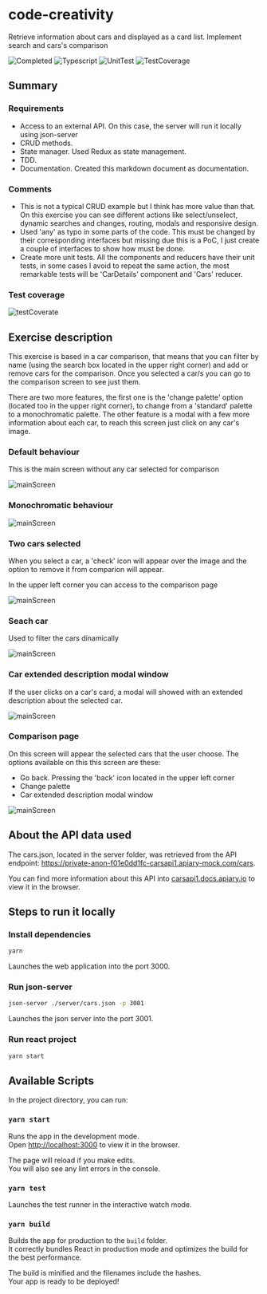 # code-creativity

Retrieve information about cars and displayed as a card list. Implement search and cars's comparison

![Completed](https://img.shields.io/badge/Completed-100%25-green.svg)
![Typescript](https://img.shields.io/badge/Typescript-Done-blue)
![UnitTest](https://img.shields.io/badge/Unit%20test-Completed-blueviolet)
![TestCoverage](https://img.shields.io/badge/Test%20coverage-82%25-orange)

## Summary

### Requirements

- Access to an external API. On this case, the server will run it locally using json-server
- CRUD methods.
- State manager. Used Redux as state management.
- TDD.
- Documentation. Created this markdown document as documentation.

### Comments

- This is not a typical CRUD example but I think has more value than that. On this exercise you can see different actions like select/unselect, dynamic searches and changes, routing, modals and responsive design.
- Used 'any' as typo in some parts of the code. This must be changed by their corresponding interfaces but missing due this is a PoC, I just create a couple of interfaces to show how must be done.
- Create more unit tests. All the components and reducers have their unit tests, in some cases I avoid to repeat the same action, the most remarkable tests will be 'CarDetails' component and 'Cars' reducer.

### Test coverage

![testCoverate](./images/screenshot7.png)

## Exercise description

This exercise is based in a car comparison, that means that you can filter by name (using the search box located in the upper right corner) and add or remove cars for the comparison. Once you selected a car/s you can go to the comparison screen to see just them.

There are two more features, the first one is the 'change palette' option (located too in the upper right corner), to change from a 'standard' palette to a monochromatic palette. The other feature is a modal with a few more information about each car, to reach this screen just click on any car's image.

### Default behaviour

This is the main screen without any car selected for comparison

![mainScreen](./images/screenshot1.png)

### Monochromatic behaviour

![mainScreen](./images/screenshot3.png)

### Two cars selected

When you select a car, a 'check' icon will appear over the image and the option to remove it from comparion will appear.

In the upper left corner you can access to the comparison page

![mainScreen](./images/screenshot2.png)

### Seach car

Used to filter the cars dinamically

![mainScreen](./images/screenshot4.png)

### Car extended description modal window

If the user clicks on a car's card, a modal will showed with an extended description about the selected car.

![mainScreen](./images/screenshot5.png)

### Comparison page

On this screen will appear the selected cars that the user choose. The options available on this this screen are these:

- Go back. Pressing the 'back' icon located in the upper left corner
- Change palette
- Car extended description modal window

![mainScreen](./images/screenshot6.png)

## About the API data used

The cars.json, located in the server folder, was retrieved from the API endpoint: https://private-anon-f01e0dd1fc-carsapi1.apiary-mock.com/cars.

You can find more information about this API into [carsapi1.docs.apiary.io](https://carsapi1.docs.apiary.io/#reference/0/cars-collection/list-all-cars) to view it in the browser.

## Steps to run it locally

### Install dependencies

```sh
yarn
```

Launches the web application into the port 3000.<br />

### Run json-server

```sh
json-server ./server/cars.json -p 3001
```

Launches the json server into the port 3001.<br />

### Run react project

```sh
yarn start
```

## Available Scripts

In the project directory, you can run:

### `yarn start`

Runs the app in the development mode.<br />
Open [http://localhost:3000](http://localhost:3000) to view it in the browser.

The page will reload if you make edits.<br />
You will also see any lint errors in the console.

### `yarn test`

Launches the test runner in the interactive watch mode.<br />

### `yarn build`

Builds the app for production to the `build` folder.<br />
It correctly bundles React in production mode and optimizes the build for the best performance.

The build is minified and the filenames include the hashes.<br />
Your app is ready to be deployed!
